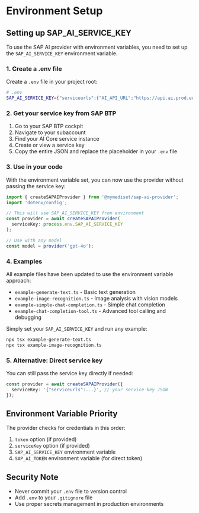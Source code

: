 # Environment Setup

## Setting up SAP_AI_SERVICE_KEY

To use the SAP AI provider with environment variables, you need to set up the `SAP_AI_SERVICE_KEY` environment variable.

### 1. Create a .env file

Create a `.env` file in your project root:

```bash
# .env
SAP_AI_SERVICE_KEY={"serviceurls":{"AI_API_URL":"https://api.ai.prod.eu-central-1.aws.ml.hana.ondemand.com"},"appname":"your-app-name","clientid":"your-client-id","clientsecret":"your-client-secret","identityzone":"your-identity-zone","identityzoneid":"your-identity-zone-id","url":"https://your-auth-url.authentication.region.hana.ondemand.com","credential-type":"binding-secret"}
```

### 2. Get your service key from SAP BTP

1. Go to your SAP BTP cockpit
2. Navigate to your subaccount
3. Find your AI Core service instance
4. Create or view a service key
5. Copy the entire JSON and replace the placeholder in your `.env` file

### 3. Use in your code

With the environment variable set, you can now use the provider without passing the service key:

```typescript
import { createSAPAIProvider } from '@mymediset/sap-ai-provider';
import 'dotenv/config';

// This will use SAP_AI_SERVICE_KEY from environment
const provider = await createSAPAIProvider(
  serviceKey: process.env.SAP_AI_SERVICE_KEY
);

// Use with any model
const model = provider('gpt-4o');
```

### 4. Examples

All example files have been updated to use the environment variable approach:

- `example-generate-text.ts` - Basic text generation
- `example-image-recognition.ts` - Image analysis with vision models
- `example-simple-chat-completion.ts` - Simple chat completion
- `example-chat-completion-tool.ts` - Advanced tool calling and debugging

Simply set your `SAP_AI_SERVICE_KEY` and run any example:

```bash
npx tsx example-generate-text.ts
npx tsx example-image-recognition.ts
```

### 5. Alternative: Direct service key

You can still pass the service key directly if needed:

```typescript
const provider = await createSAPAIProvider({
  serviceKey: '{"serviceurls":...}', // your service key JSON
});
```

## Environment Variable Priority

The provider checks for credentials in this order:

1. `token` option (if provided)
2. `serviceKey` option (if provided)
3. `SAP_AI_SERVICE_KEY` environment variable
4. `SAP_AI_TOKEN` environment variable (for direct token)

## Security Note

- Never commit your `.env` file to version control
- Add `.env` to your `.gitignore` file
- Use proper secrets management in production environments

